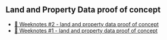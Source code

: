 ## Land and Property Data proof of concept

* [📝 Weeknotes #2 - land and property data proof of concept](2022-01-31.md)
* [📝 Weeknotes #1 - land and property data proof of concept](2022-01-26)
